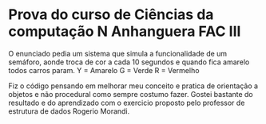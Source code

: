# Prova do curso de Ciências da computação N Anhanguera FAC III

O enunciado pedia um sistema que simula a funcionalidade de um semáforo, aonde troca de cor a cada 10 segundos e quando fica amarelo todos carros param.
Y = Amarelo
G = Verde
R = Vermelho


Fiz o código pensando em melhorar meu conceito e pratica de orientação a objetos e não procedural como sempre costumo fazer. Gostei bastante do resultado e do aprendizado
com o exercicio proposto pelo professor de estrutura de dados Rogerio Morandi.

